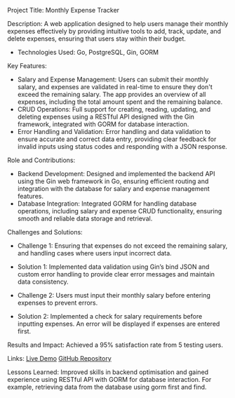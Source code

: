 Project Title: Monthly Expense Tracker

Description: A web application designed to help users manage their monthly expenses effectively 
by providing intuitive tools to add, track, update, and delete expenses, ensuring that users stay within their budget.

- Technologies Used: Go, PostgreSQL, Gin, GORM

Key Features:
 - Salary and Expense Management: Users can submit their monthly salary, and expenses are validated in real-time to ensure they don't exceed the remaining salary. 
The app provides an overview of all expenses, including the total amount spent and the remaining balance.
 - CRUD Operations: Full support for creating, reading, updating, and deleting expenses using a RESTful API designed with the Gin framework, 
integrated with GORM for database interaction.
 - Error Handling and Validation: Error handling and data validation to ensure accurate and correct data entry,
providing clear feedback for invalid inputs using status codes and responding with a JSON response.

Role and Contributions:
 - Backend Development: Designed and implemented the backend API using the Gin web framework in Go,
ensuring efficient routing and integration with the database for salary and expense management features.
 - Database Integration: Integrated GORM for handling database operations, including salary and expense CRUD functionality, ensuring smooth and reliable data storage and retrieval.

Challenges and Solutions:
 - Challenge 1: Ensuring that expenses do not exceed the remaining salary, and handling cases where users input incorrect data.
 - Solution 1: Implemented data validation using Gin’s bind JSON and custom error handling to provide clear error messages and maintain data consistency.

 - Challenge 2: Users must input their monthly salary before entering expenses to prevent errors.
 - Solution 2: Implemented a check for salary requirements before inputting expenses. An error will be displayed if expenses are entered first.

Results and Impact:
Achieved a 95% satisfaction rate from 5 testing users.

Links: 
[Live Demo](https://drive.google.com/file/d/1hWUrDZC_jcpqRa5A08EuZS134KdjixD9/view?usp=drive_link)
[GitHub Repository](https://github.com/Zmohamed6991/Expense-Tracker)

Lessons Learned: Improved skills in backend optimisation and gained experience using RESTful API with GORM for database interaction. For example, retrieving data from the database using gorm first and find.



